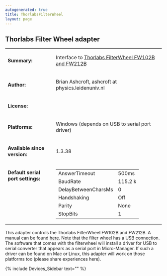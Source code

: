 ```yaml
---
autogenerated: true
title: ThorlabsFilterWheel
layout: page
---
```


## Thorlabs Filter Wheel adapter

<table cellspacing=3>

<tr>

<td markdown="1">

**Summary:**

</td>

<td markdown="1" valign="top">

Interface to [Thorlabs FilterWheel FW102B and
FW212B](http://www.thorlabs.com/NewGroupPage9.cfm?ObjectGroup_ID=988)

</td>

</tr>

<tr>

<td markdown="1">

**Author:**

</td>

<td markdown="1">

Brian Ashcroft, ashcroft at physics.leidenuniv.nl

</td>

</tr>

<tr>

<td markdown="1">

**License:**

</td>

<td markdown="1">

</td>

</tr>

<tr>

<td markdown="1">

**Platforms:**

</td>

<td markdown="1">

Windows (depends on USB to serial port driver)

</td>

</tr>

<tr>

<td markdown="1">

**Available since version:**

</td>

<td markdown="1">

1.3.38

</td>

<tr>

<td markdown="1" valign=top>

**Default serial port settings:**

</td>

<td markdown="1" valign=top>

|                     |         |
| ------------------- | ------- |
| AnswerTimeout       | 500ms   |
| BaudRate            | 115.2 k |
| DelayBetweenCharsMs | 0       |
| Handshaking         | Off     |
| Parity              | None    |
| StopBits            | 1       |

</td>

</tr>

</table>

This adapter controls the Thorlabs FilterWheel FW102B and FW212B. A
manual can be found
[here](http://www.thorlabs.com/Thorcat/16600/media/16667-D02.pdf). Note that
the filter wheel has a USB connection. The software that comes with the
filterwheel will install a driver for USB to serial converter that
appears as a serial port in Micro-Manager. If such a driver can be found
on Mac or Linux, this adapter will work on those platforms too (please
share experiences here).

{% include Devices_Sidebar text="" %}
